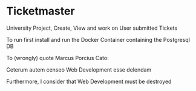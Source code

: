 # Ticketmaster
University Project, Create, View and work on User submitted Tickets

To run first install and run the Docker Container containing the Postgresql DB





To (wrongly) quote Marcus Porcius Cato:

Ceterum autem censeo Web Development esse delendam

Furthermore, I consider that Web Development must be destroyed
